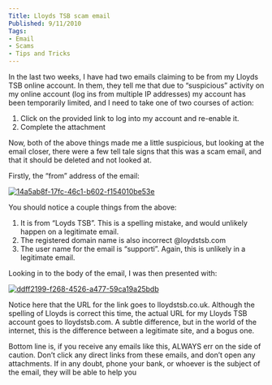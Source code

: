 ```yaml
---
Title: Lloyds TSB scam email
Published: 9/11/2010
Tags:
- Email
- Scams
- Tips and Tricks
---
```


In the last two weeks, I have had two emails claiming to be from my Lloyds TSB online account. In them, they tell me that due to “suspicious” activity on my online account (log ins from multiple IP addresses) my account has been temporarily limited, and I need to take one of two courses of action:

1. Click on the provided link to log into my account and re-enable it. 
1. Complete the attachment 

Now, both of the above things made me a little suspicious, but looking at the email closer, there were a few tell tale signs that this was a scam email, and that it should be deleted and not looked at.

Firstly, the “from” address of the email:

[![14a5ab8f-17fc-46c1-b602-f154010be53e](http://www.gep13.co.uk/blog/wp-content/uploads/Lloyds-TSB-scam-email_13AAA/14a5ab8f-17fc-46c1-b602-f154010be53e_thumb.png)](http://www.gep13.co.uk/blog/wp-content/uploads/Lloyds-TSB-scam-email_13AAA/14a5ab8f-17fc-46c1-b602-f154010be53e.png)

You should notice a couple things from the above:

1. It is from “Loyds TSB”. This is a spelling mistake, and would unlikely happen on a legitimate email. 
1. The registered domain name is also incorrect @loydstsb.com 
1. The user name for the email is “supporti”. Again, this is unlikely in a legitimate email. 

Looking in to the body of the email, I was then presented with:

[![ddff2199-f268-4526-a477-59ca19a25bdb](http://www.gep13.co.uk/blog/wp-content/uploads/Lloyds-TSB-scam-email_13AAA/ddff2199-f268-4526-a477-59ca19a25bdb_thumb.png)](http://www.gep13.co.uk/blog/wp-content/uploads/Lloyds-TSB-scam-email_13AAA/ddff2199-f268-4526-a477-59ca19a25bdb.png)

Notice here that the URL for the link goes to lloydstsb.co.uk. Although the spelling of Lloyds is correct this time, the actual URL for my Lloyds TSB account goes to lloydstsb.com. A subtle difference, but in the world of the internet, this is the difference between a legitimate site, and a bogus one.

Bottom line is, if you receive any emails like this, ALWAYS err on the side of caution. Don’t click any direct links from these emails, and don’t open any attachments. If in any doubt, phone your bank, or whoever is the subject of the email, they will be able to help you
